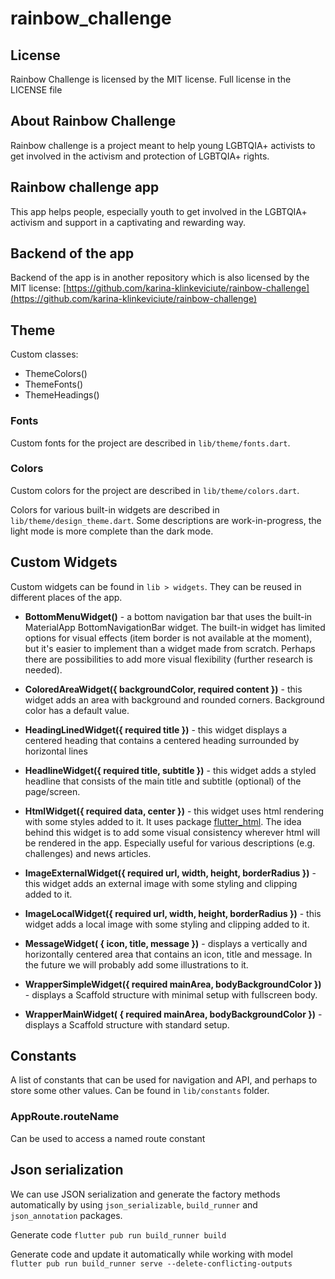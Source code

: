 # rainbow_challenge

## License

Rainbow Challenge is licensed by the MIT license. Full license in the LICENSE file

## About Rainbow Challenge

Rainbow challenge is a project meant to help young LGBTQIA+ activists to get involved in the activism and protection of LGBTQIA+ rights.

## Rainbow challenge app

This app helps people, especially youth to get involved in the LGBTQIA+ activism and support in a captivating and rewarding way.

## Backend of the app

Backend of the app is in another repository which is also licensed by the MIT license: [https://github.com/karina-klinkeviciute/rainbow-challenge](https://github.com/karina-klinkeviciute/rainbow-challenge) 

## Theme

Custom classes: 

- ThemeColors()  
- ThemeFonts()  
- ThemeHeadings()  

### Fonts 

Custom fonts for the project are described in `lib/theme/fonts.dart`.

### Colors 

Custom colors for the project are described in `lib/theme/colors.dart`.

Colors for various built-in widgets are described in `lib/theme/design_theme.dart`. Some descriptions are work-in-progress, the light mode is more complete than the dark mode.

## Custom Widgets 

Custom widgets can be found in `lib > widgets`. They can be reused in different places of the app.

- **BottomMenuWidget()** - a bottom navigation bar that uses the built-in MaterialApp BottomNavigationBar widget. The built-in widget has limited options for visual effects (item border is not available at the moment), but it's easier to implement than a widget made from scratch. Perhaps there are possibilities to add more visual flexibility (further research is needed).

- **ColoredAreaWidget({ backgroundColor, required content })** - this widget adds an area with background and rounded corners. Background color has a default value.

- **HeadingLinedWidget({ required title })** - this widget displays a centered heading that contains a centered heading surrounded by horizontal lines

- **HeadlineWidget({ required title, subtitle })** - this widget adds a styled headline that consists of the main title and subtitle (optional) of the page/screen.

- **HtmlWidget({ required data, center })** - this widget uses html rendering with some styles added to it. It uses package [flutter_html](https://pub.dev/packages/flutter_html). The idea behind this widget is to add some visual consistency wherever html will be rendered in the app. Especially useful for various descriptions (e.g. challenges) and news articles.

- **ImageExternalWidget({ required url, width, height, borderRadius })** - this widget adds an external image with some styling and clipping added to it. 

- **ImageLocalWidget({ required url, width, height, borderRadius })** - this widget adds a local image with some styling and clipping added to it.

- **MessageWidget( { icon, title, message })** - displays a vertically and horizontally centered area that contains an icon, title and message. In the future we will probably add some illustrations to it.

- **WrapperSimpleWidget({ required mainArea, bodyBackgroundColor })** - displays a Scaffold structure with minimal setup with fullscreen body.

- **WrapperMainWidget( { required mainArea, bodyBackgroundColor })** - displays a Scaffold structure with standard setup.

## Constants

A list of constants that can be used for navigation and API, and perhaps to store some other values. Can be found in `lib/constants` folder.

### AppRoute.routeName 
Can be used to access a named route constant 

## Json serialization

We can use JSON serialization and generate the factory methods automatically by using `json_serializable`, `build_runner` and `json_annotation` packages. 

Generate code 
`flutter pub run build_runner build`

Generate code and update it automatically while working with model
`flutter pub run build_runner serve --delete-conflicting-outputs`

